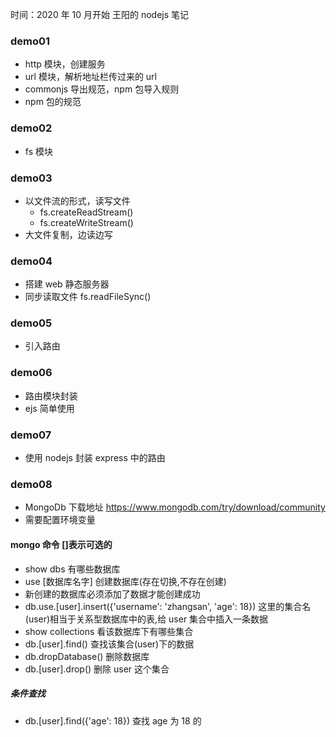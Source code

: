时间：2020 年 10 月开始
王阳的 nodejs 笔记

### demo01

- http 模块，创建服务
- url 模块，解析地址栏传过来的 url
- commonjs 导出规范，npm 包导入规则
- npm 包的规范

### demo02

- fs 模块

### demo03

- 以文件流的形式，读写文件
  - fs.createReadStream()
  - fs.createWriteStream()
- 大文件复制，边读边写

### demo04

- 搭建 web 静态服务器
- 同步读取文件 fs.readFileSync()

### demo05

- 引入路由

### demo06

- 路由模块封装
- ejs 简单使用

### demo07

- 使用 nodejs 封装 express 中的路由

### demo08

- MongoDb 下载地址 https://www.mongodb.com/try/download/community
- 需要配置环境变量

#### mongo 命令 []表示可选的

- show dbs 有哪些数据库
- use [数据库名字] 创建数据库(存在切换,不存在创建)
- 新创建的数据库必须添加了数据才能创建成功
- db.use.[user].insert({'username': 'zhangsan', 'age': 18}) 这里的集合名(user)相当于关系型数据库中的表,给 user 集合中插入一条数据
- show collections 看该数据库下有哪些集合
- db.[user].find() 查找该集合(user)下的数据
- db.dropDatabase() 删除数据库
- db.[user].drop() 删除 user 这个集合

##### 条件查找

- db.[user].find({'age': 18}) 查找 age 为 18 的
